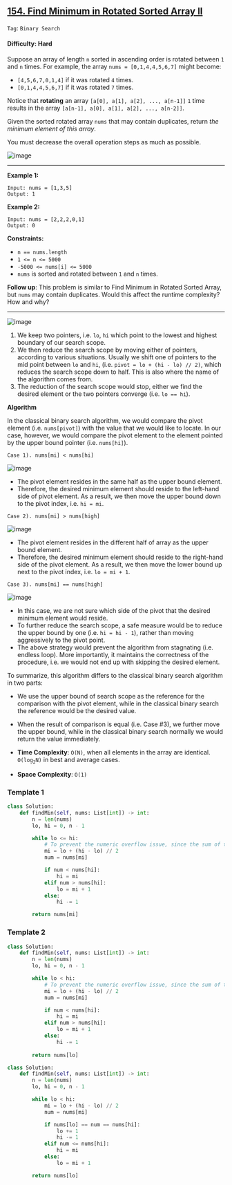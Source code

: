 ## [154. Find Minimum in Rotated Sorted Array II](https://leetcode.com/problems/find-minimum-in-rotated-sorted-array-ii)

```Tag```: ```Binary Search```

#### Difficulty: Hard

Suppose an array of length ```n``` sorted in ascending order is rotated between ```1``` and ```n``` times. For example, the array ```nums = [0,1,4,4,5,6,7]``` might become:

- ```[4,5,6,7,0,1,4]``` if it was rotated ```4``` times.
- ```[0,1,4,4,5,6,7]``` if it was rotated ```7``` times.

Notice that __rotating__ an array ```[a[0], a[1], a[2], ..., a[n-1]]``` ```1``` time results in the array ```[a[n-1], a[0], a[1], a[2], ..., a[n-2]]```.

Given the sorted rotated array ```nums``` that may contain duplicates, return _the minimum element of this array_.

You must decrease the overall operation steps as much as possible.

![image](https://user-images.githubusercontent.com/35042430/231350141-6af5dee4-0525-42a7-80c9-e1b62953eb0e.png)

---

__Example 1:__
```
Input: nums = [1,3,5]
Output: 1
```

__Example 2:__
```
Input: nums = [2,2,2,0,1]
Output: 0
```

__Constraints:__

- ```n == nums.length```
- ```1 <= n <= 5000```
- ```-5000 <= nums[i] <= 5000```
- ```nums``` is sorted and rotated between ```1``` and ```n``` times.
 

__Follow up__: This problem is similar to Find Minimum in Rotated Sorted Array, but ```nums``` may contain duplicates. Would this affect the runtime complexity? How and why?

---
 
![image](https://leetcode.com/problems/find-minimum-in-rotated-sorted-array-ii/Figures/154/154_axis.png)
 
1. We keep two pointers, i.e. ```lo```, ```hi``` which point to the lowest and highest boundary of our search scope.
2. We then reduce the search scope by moving either of pointers, according to various situations. Usually we shift one of pointers to the mid point between ```lo``` and ```hi```, (i.e. ```pivot = lo + (hi - lo) // 2)```, which reduces the search scope down to half. This is also where the name of the algorithm comes from.
3. The reduction of the search scope would stop, either we find the desired element or the two pointers converge (i.e. ```lo == hi```).

__Algorithm__

In the classical binary search algorithm, we would compare the pivot element (i.e. ```nums[pivot]```) with the value that we would like to locate. In our case, however, we would compare the pivot element to the element pointed by the upper bound pointer (i.e. ```nums[hi]```).

```
Case 1). nums[mi] < nums[hi]
```

![image](https://leetcode.com/problems/find-minimum-in-rotated-sorted-array-ii/Figures/154/154_case_1.png)

- The pivot element resides in the same half as the upper bound element.
- Therefore, the desired minimum element should reside to the left-hand side of pivot element. As a result, we then move the upper bound down to the pivot index, i.e. ```hi = mi```.

```
Case 2). nums[mi] > nums[high]
```

![image](https://leetcode.com/problems/find-minimum-in-rotated-sorted-array-ii/Figures/154/154_case_2.png)

- The pivot element resides in the different half of array as the upper bound element.
- Therefore, the desired minimum element should reside to the right-hand side of the pivot element. As a result, we then move the lower bound up next to the pivot index, i.e. ```lo = mi + 1```.

```
Case 3). nums[mi] == nums[high]
```

![image](https://leetcode.com/problems/find-minimum-in-rotated-sorted-array-ii/Figures/154/154_case_3_ii.png)

- In this case, we are not sure which side of the pivot that the desired minimum element would reside.
- To further reduce the search scope, a safe measure would be to reduce the upper bound by one (i.e. ```hi = hi - 1```), rather than moving aggressively to the pivot point.
- The above strategy would prevent the algorithm from stagnating (i.e. endless loop). More importantly, it maintains the correctness of the procedure, i.e. we would not end up with skipping the desired element.

To summarize, this algorithm differs to the classical binary search algorithm in two parts:

- We use the upper bound of search scope as the reference for the comparison with the pivot element, while in the classical binary search the reference would be the desired value.
- When the result of comparison is equal (i.e. Case #3), we further move the upper bound, while in the classical binary search normally we would return the value immediately.

- __Time Complexity__: ```O(N)```, when all elements in the array are identical. ```O(log```<sub>```2```</sub>```N)``` in best and average cases.
- __Space Complexity__: ```O(1)```

### Template 1

```Python
class Solution:
    def findMin(self, nums: List[int]) -> int:
        n = len(nums)
        lo, hi = 0, n - 1

        while lo <= hi:
            # To prevent the numeric overflow issue, since the sum of two integers could exceed the limit of the integer number
            mi = lo + (hi - lo) // 2
            num = nums[mi]

            if num < nums[hi]:
                hi = mi
            elif num > nums[hi]:
                lo = mi + 1
            else:
                hi -= 1

        return nums[mi]
```

### Template 2

```Python
class Solution:
    def findMin(self, nums: List[int]) -> int:
        n = len(nums)
        lo, hi = 0, n - 1

        while lo < hi:
            # To prevent the numeric overflow issue, since the sum of two integers could exceed the limit of the integer number
            mi = lo + (hi - lo) // 2
            num = nums[mi]

            if num < nums[hi]:
                hi = mi
            elif num > nums[hi]:
                lo = mi + 1
            else:
                hi -= 1
            
        return nums[lo]
```

```Python
class Solution:
    def findMin(self, nums: List[int]) -> int:
        n = len(nums)
        lo, hi = 0, n - 1

        while lo < hi:
            mi = lo + (hi - lo) // 2
            num = nums[mi]

            if nums[lo] == num == nums[hi]:
                lo += 1
                hi -= 1
            elif num <= nums[hi]:
                hi = mi
            else:
                lo = mi + 1

        return nums[lo]
```







